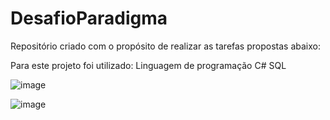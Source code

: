 # DesafioParadigma

Repositório criado com o propósito de realizar as tarefas propostas abaixo:

Para este projeto foi utilizado:
Linguagem de programação C# 
SQL

![image](https://user-images.githubusercontent.com/11685613/129981417-13a020ce-0902-465c-b202-7906ca70292d.png)

![image](https://user-images.githubusercontent.com/11685613/129981497-3bb9995f-efe7-4b97-8b7f-5226c4771ce5.png)
